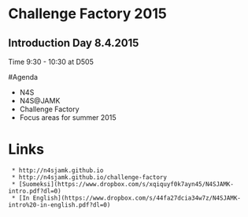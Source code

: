# Challenge Factory 2015

## Introduction Day 8.4.2015

Time 9:30 - 10:30 at D505 

#Agenda

  * N4S
  * N4S@JAMK
  * Challenge Factory
  * Focus areas for summer 2015

# Links

     * http://n4sjamk.github.io
     * http://n4sjamk.github.io/challenge-factory
     * [Suomeksi](https://www.dropbox.com/s/xqiquyf0k7ayn45/N4SJAMK-intro.pdf?dl=0)
     * [In English](https://www.dropbox.com/s/44fa27dcia34w7z/N4SJAMK-intro%20-in-english.pdf?dl=0)
  
  
  
